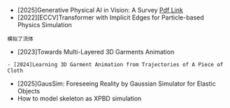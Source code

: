 - [2025]Generative Physical AI in Vision: A Survey [Pdf Link](https://arxiv.org/pdf/2501.10928v2)
- [2022][ECCV]Transformer with Implicit Edges for Particle-based Physics Simulation
```
模拟了流体
```
- [2023]Towards Multi-Layered 3D Garments Animation
```
- [2024]Learning 3D Garment Animation from Trajectories of A Piece of Cloth
```
- [2025]GausSim: Foreseeing Reality by Gaussian Simulator for Elastic Objects
- How to model skeleton as XPBD simulation 

